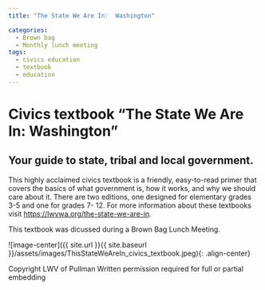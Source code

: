 ```yaml
---
title: "The State We Are In:  Washington"

categories:
  - Brown bag
  - Monthly lunch meeting
tags:
  - civics education
  - textbook
  - education
---
```


#  Civics textbook “The State We Are In:  Washington”
##  Your guide to state, tribal and local government.

This highly acclaimed civics textbook is a friendly, easy-to-read primer that covers the basics of what government is, how it works, and why we should care about it.  There are two editions, one designed for elementary grades 3-5 and one for grades 7- 12.  For more information about these textbooks visit https://lwvwa.org/the-state-we-are-in. 

This textbook was dicussed during a Brown Bag Lunch Meeting.

![image-center]({{ site.url }}{{ site.baseurl }}/assets/images/ThisStateWeAreIn_civics_textbook.jpeg){: .align-center}

Copyright LWV of Pullman
Written permission required for full or partial embedding
